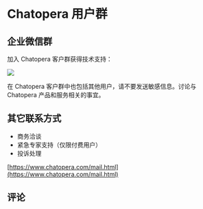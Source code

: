 # Chatopera 用户群

## 企业微信群

加入 Chatopera 客户群获得技术支持：

![](/images/products/platform/Chatopera_企业微信_客户群_qr_explained.png)

在 Chatopera 客户群中也包括其他用户，请不要发送敏感信息。讨论与 Chatopera 产品和服务相关的事宜。

## 其它联系方式

* 商务洽谈
* 紧急专家支持（仅限付费用户）
* 投诉处理

[https://www.chatopera.com/mail.html](https://www.chatopera.com/mail.html)


## 评论

<script src="https://utteranc.es/client.js"
        repo="chatopera/docs"
        issue-term="pathname"
        label="Comment"
        theme="github-light"
        crossorigin="anonymous"
        async>
</script>

